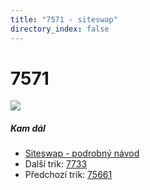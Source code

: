 ```yaml
---
title: "7571 - siteswap"
directory_index: false
---
```


# 7571

![](/animace/siteswap/7571.gif)

##### Kam dál

- [Siteswap - podrobný návod](/siteswap.html "Podrobné vysvětlení siteswapů..")
- Další trik: [7733](7733.html "Siteswap 7733")
- Předchozí trik: [75661](75661.html "Siteswap 75661")

